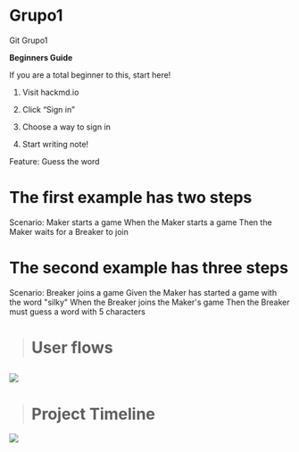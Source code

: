 # Grupo1
Git Grupo1

**Beginners Guide**

 If you are a total beginner to this, start here!



1. Visit hackmd.io

 2. Click “Sign in”

 3. Choose a way to sign in

 4. Start writing note!

Feature: Guess the word

  # The first example has two steps
  Scenario: Maker starts a game
    When the Maker starts a game
    Then the Maker waits for a Breaker to join

  # The second example has three steps
  Scenario: Breaker joins a game
    Given the Maker has started a game with the word "silky"
    When the Breaker joins the Maker's game
    Then the Breaker must guess a word with 5 characters

> # User flows

![](https://i.imgur.com/GjTVACt.jpg)
---
> # Project Timeline

![](https://i.imgur.com/UOz9QdI.png)


